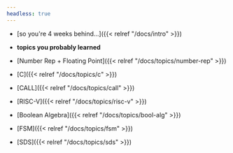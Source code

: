 ```yaml
---
headless: true
---
```


- [so you're 4 weeks behind...]({{< relref "/docs/intro" >}})

- **topics you probably learned**
- [Number Rep + Floating Point]({{< relref "/docs/topics/number-rep" >}})
- [C]({{< relref "/docs/topics/c" >}})
- [CALL]({{< relref "/docs/topics/call" >}})
- [RISC-V]({{< relref "/docs/topics/risc-v" >}})
- [Boolean Algebra]({{< relref "/docs/topics/bool-alg" >}})
- [FSM]({{< relref "/docs/topics/fsm" >}})
- [SDS]({{< relref "/docs/topics/sds" >}})

<br />
